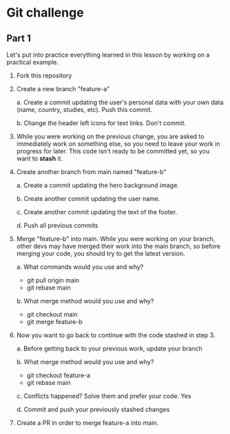 # Git challenge

## Part 1

Let's put into practice everything learned in this lesson by working on a practical example.

1.  Fork this repository

2.  Create a new branch "feature-a"

    a. Create a commit updating the user's personal data with your own data (name, country, studies, etc). Push this commit.

    b. Change the header left icons for text links. Don't commit.

3.  While you were working on the previous change, you are asked to immediately work on something else, so you need to leave your work in progress for later. This code isn't ready to be committed yet, so you want to **stash** it.

4.  Create another branch from main named "feature-b"

    a. Create a commit updating the hero background image.

    b. Create another commit updating the user name.

    c. Create another commit updating the text of the footer.

    d. Push all previous commits

5.  Merge "feature-b" into main. While you were working on your branch, other devs may have merged their work into the main branch, so before merging your code, you should try to get the latest version.

    a. What commands would you use and why?

    - git pull origin main
    - git rebase main

    b. What merge method would you use and why?

    - git checkout main
    - git merge feature-b

6.  Now you want to go back to continue with the code stashed in step 3.

    a. Before getting back to your previous work, update your branch

    b. What merge method would you use and why?

    - git checkout feature-a
    - git rebase main

    c. Conflicts happened? Solve them and prefer your code.
    Yes

    d. Commit and push your previously stashed changes

7.  Create a PR in order to merge feature-a into main.
